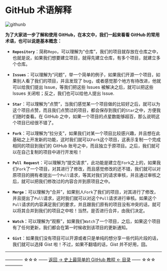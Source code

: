 # GitHub 术语解释

![githunb](http://img.blog.csdn.net/20171128134717645)

**为了大家进一步了解和使用 GitHub，在本文中，我们一起来看看 GitHub 的常用术语，也可以说是基本概念：**


- **`Repository`**：简称`Repo`，可以理解为“仓库”，我们的项目就存放在仓库之中，也就是说，如果我们想要建立项目，就得先建立仓库，有多个项目，就建立多个仓库。

- **`Issues`**：可以理解为“问题”，举一个简单的例子，如果我们开源一个项目，如果别人看了我们的项目，并且发现了 bug，或者感觉那个地方有待改进，他就可以给我们提出 Issue，等我们把这些 Issues 被解决之后，就可以把这些 Issues 关闭啦；反之，我们也可以给他人提出 Issue.

- **`Star`**：可以理解为“点赞”，当我们感觉某一个项目做的比较好之后，就可以为这个项目点赞，而且我们点赞过的项目，都会保存到我们的`Star`之中，方便我们随时查看。在 GitHub 之中，如果一个项目的点星数能够超百，那么说明这个项目已经很不错了。

- **`Fork`**：可以理解为“拉分支”，如果我们对某一个项目比较感兴趣，并且想在此基础之上开发新的功能，这时我们就可以`Fork`这个项目，这表示复制一个完成相同的项目到我们的 GitHub 账号之中，而且独立于原项目。之后，我们就可以在自己复制的项目中进行开发啦！

- **`Pull Request`**：可以理解为“提交请求”，此功能是建立在`Fork`之上的，如果我们`Fork`了一个项目，对其进行了修改，而且感觉修改的还不错，我们就可以对原项目的拥有者提出一个`Pull`请求，等其对我们的请求审核，并且通过审核之后，就可以把我们修改过的内容合并到原项目之中。

- **`Merge`**：可以理解为“合并”，如果别人`Fork`了我们的项目，对其进行了修改，并且提出了`Pull`请求，这时我们就可以对这个`Pull`请求进行审核。如果这个`Pull`请求的内容满足我们的要求，并且跟我们原有的项目没有冲突的话，就可以将其合并到我们的项目之中啦！当然，是否进行合并，由我们决定。

- **`Watch`**：可以理解为“观察”，如果我们`Watch`了一个项目，之后，如果这个项目有了任何更新，我们都会在第一时候收到该项目的更新通知。

- **`Gist`**：如果我们没有项目可以开源或者只是单纯的想分享一些代码片段的话，我们就可以选择 Gist 啦！不过，如果不翻墙的话，Gist 并不好用，囧。


----------
———— ☆☆☆ —— [返回 -> 史上最简单的 GitHub 教程 <- 目录](https://github.com/guobinhit/cg-blog/blob/master/articles/github/README.md) —— ☆☆☆ ————
